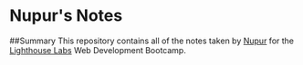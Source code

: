 # Nupur's Notes

##Summary
This repository contains all of the notes taken by [Nupur](https://github.com/NupurPrakash) for the [Lighthouse Labs](https://www.lighthouselabs.ca/) Web Development Bootcamp.